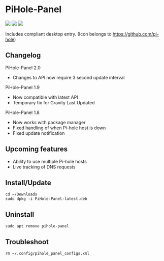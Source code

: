 # PiHole-Panel

![](https://raw.githubusercontent.com/daleosm/PiHole-Panel/master/main_window.png)
![](https://raw.githubusercontent.com/daleosm/PiHole-Panel/master/setup.png)
![](https://raw.githubusercontent.com/daleosm/PiHole-Panel/master/setup_done.png)

Includes compliant desktop entry. (Icon belongs to https://github.com/pi-hole)

## Changelog
PiHole-Panel 2.0
- Changes to API now require 3 second update interval

PiHole-Panel 1.9
- Now compatible with latest API
- Temporary fix for Gravity Last Updated

PiHole-Panel 1.8
- Now works with package manager
- Fixed handling of when Pi-hole host is down
- Fixed update notification

## Upcoming features
  - Ability to use multiple Pi-hole hosts
  - Live tracking of DNS requests

## Install/Update
```
cd ~/Downloads
sudo dpkg -i PiHole-Panel-latest.deb
```

## Uninstall
```
sudo apt remove pihole-panel
```

## Troubleshoot
```
rm ~/.config/pihole_panel_configs.xml
```
